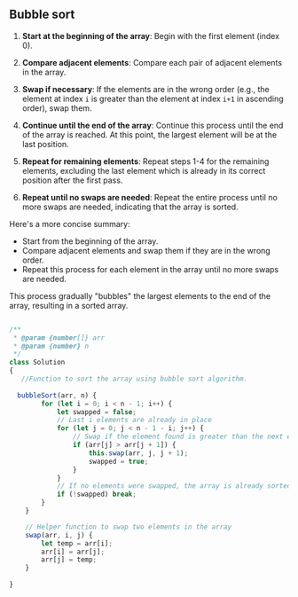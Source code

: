 
## Bubble sort
1. **Start at the beginning of the array**: Begin with the first element (index 0).

2. **Compare adjacent elements**: Compare each pair of adjacent elements in the array.

3. **Swap if necessary**: If the elements are in the wrong order (e.g., the element at index `i` is greater than the element at index `i+1` in ascending order), swap them.

4. **Continue until the end of the array**: Continue this process until the end of the array is reached. At this point, the largest element will be at the last position.

5. **Repeat for remaining elements**: Repeat steps 1-4 for the remaining elements, excluding the last element which is already in its correct position after the first pass.

6. **Repeat until no swaps are needed**: Repeat the entire process until no more swaps are needed, indicating that the array is sorted.

Here's a more concise summary:

- Start from the beginning of the array.
- Compare adjacent elements and swap them if they are in the wrong order.
- Repeat this process for each element in the array until no more swaps are needed.

This process gradually "bubbles" the largest elements to the end of the array, resulting in a sorted array.

```js

/**
 * @param {number[]} arr
 * @param {number} n
 */
class Solution
{
   //Function to sort the array using bubble sort algorithm.
   
  bubbleSort(arr, n) {
        for (let i = 0; i < n - 1; i++) {
            let swapped = false;
            // Last i elements are already in place
            for (let j = 0; j < n - 1 - i; j++) {
                // Swap if the element found is greater than the next element
                if (arr[j] > arr[j + 1]) {
                    this.swap(arr, j, j + 1);
                    swapped = true;
                }
            }
            // If no elements were swapped, the array is already sorted
            if (!swapped) break;
        }
    }

    // Helper function to swap two elements in the array
    swap(arr, i, j) {
        let temp = arr[i];
        arr[i] = arr[j];
        arr[j] = temp;
    }
    
}
```